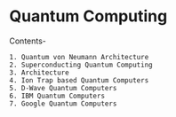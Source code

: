 # Quantum Computing

Contents-

    1. Quantum von Neumann Architecture 
    2. Superconducting Quantum Computing
    3. Architecture 
    4. Ion Trap based Quantum Computers 
    5. D-Wave Quantum Computers 
    6. IBM Quantum Computers 
    7. Google Quantum Computers
